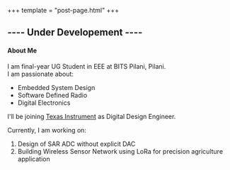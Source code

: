 +++
template = "post-page.html"
+++

## ---- Under Developement ----

#### About Me

I am final-year UG Student in EEE at BITS Pilani, Pilani.
<br> I am passionate about:
- Embedded System Design
- Software Defined Radio
- Digital Electronics

I'll be joining [Texas Instrument](https://www.ti.com/) as Digital Design Engineer.

Currently, I am working on:
1. Design of SAR ADC without explicit DAC
2. Building Wireless Sensor Network using LoRa for precision agriculture application
   